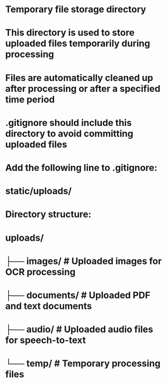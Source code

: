 # Temporary file storage directory

# This directory is used to store uploaded files temporarily during processing

# Files are automatically cleaned up after processing or after a specified time period

# .gitignore should include this directory to avoid committing uploaded files

# Add the following line to .gitignore:

# static/uploads/

# Directory structure:

# uploads/

# ├── images/ # Uploaded images for OCR processing

# ├── documents/ # Uploaded PDF and text documents

# ├── audio/ # Uploaded audio files for speech-to-text

# └── temp/ # Temporary processing files
